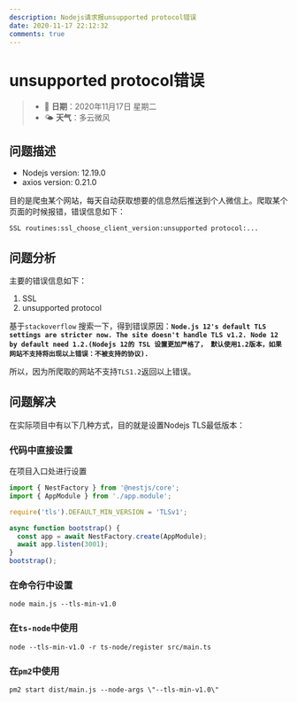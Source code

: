 ```yaml
---
description: Nodejs请求报unsupported protocol错误
date: 2020-11-17 22:12:32
comments: true
---
```


# unsupported protocol错误

> * 📅 **日期**：2020年11月17日 星期二
> * 🌤 **天气**：多云微风

## 问题描述

- Nodejs version: 12.19.0
- axios version: 0.21.0

目的是爬虫某个网站，每天自动获取想要的信息然后推送到个人微信上。爬取某个页面的时候报错，错误信息如下：
```http request
SSL routines:ssl_choose_client_version:unsupported protocol:...
```

## 问题分析

主要的错误信息如下：

1. SSL
2. unsupported protocol

基于`stackoverflow` 搜索一下，得到错误原因：**`Node.js 12's default TLS settings are stricter now.
The site doesn't handle TLS v1.2. Node 12 by default need 1.2.(Nodejs 12的 TSL 设置更加严格了，
默认使用1.2版本，如果网站不支持将出现以上错误：不被支持的协议).`**

所以，因为所爬取的网站不支持`TLS1.2`返回以上错误。

## 问题解决

在实际项目中有以下几种方式，目的就是设置Nodejs TLS最低版本：

### 代码中直接设置

在项目入口处进行设置

```typescript
import { NestFactory } from '@nestjs/core';
import { AppModule } from './app.module';

require('tls').DEFAULT_MIN_VERSION = 'TLSv1';

async function bootstrap() {
  const app = await NestFactory.create(AppModule);
  await app.listen(3001);
}
bootstrap();
```

### 在命令行中设置

```shell script
node main.js --tls-min-v1.0
```

### 在`ts-node`中使用

```shell script
node --tls-min-v1.0 -r ts-node/register src/main.ts
```

### 在`pm2`中使用

```shell script
pm2 start dist/main.js --node-args \"--tls-min-v1.0\"
```
